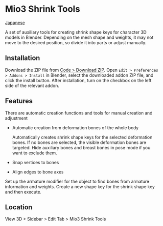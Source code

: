 # Mio3 Shrink Tools

[Japanese](README.md)

A set of auxiliary tools for creating shrink shape keys for character 3D models in Blender.
Depending on the mesh shape and weights, it may not move to the desired position, so divide it into parts or adjust manually.

## Installation

Download the ZIP file from [Code > Download ZIP](https://github.com/mio3io/Mio3ShrinkTools/archive/master.zip).
Open `Edit > Preferences > Addons > Install` in Blender, select the downloaded addon ZIP file, and click the install button. After installation, turn on the checkbox on the left side of the relevant addon.

## Features

There are automatic creation functions and tools for manual creation and adjustment

-   Automatic creation from deformation bones of the whole body

    Automatically creates shrink shape keys for the selected deformation bones.
    If no bones are selected, the visible deformation bones are targeted.
    Hide auxiliary bones and breast bones in pose mode if you want to exclude them.

-   Snap vertices to bones
-   Align edges to bone axes

Set up the armature modifier for the object to find bones from armature information and weights. Create a new shape key for the shrink shape key and then execute.

## Location

View 3D > Sidebar > Edit Tab > Mio3 Shrink Tools

